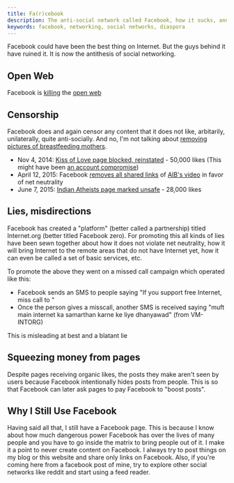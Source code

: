 ```yaml
---
title: Fa(r)cebook
description: The anti-social network called Facebook, how it sucks, and why?
keywords: facebook, networking, social networks, diaspora
---
```

Facebook could have been the best thing on Internet. But the guys behind it have ruined it. It is now the antithesis of social networking.

## Open Web ##
Facebook is [killing](https://medium.com/matter/the-web-we-have-to-save-2eb1fe15a426) the [open web](/open-web/)

## Censorship ##
Facebook does and again censor any content that it does not like, arbitarily, unilaterally, quite anti-socially. And no, I'm not talking about [removing pictures of breastfeeding mothers](http://www.theguardian.com/technology/2012/feb/21/facebook-nudity-violence-censorship-guidelines).

* Nov 4, 2014: [Kiss of Love page blocked, reinstated](http://www.thehindu.com/news/national/kerala/kiss-of-love-page-blocked-reinstated/article6561544.ece) - 50,000 likes (This might have been [an account compromise](http://www.thehindu.com/news/cities/Kochi/kiss-of-love-facebook-page-accounts-hacked/article6560728.ece))
* April 12, 2015: Facebook [removes all shared links](https://twitter.com/nixxin/status/587168394354360320) of [AIB's video](https://www.youtube.com/watch?v=mfY1NKrzqi0) in favor of net neutrality
* June 7, 2015: [Indian Atheists page marked unsafe](http://www.thehindu.com/news/cities/chennai/facebook-clips-wings-of-indian-atheists-page/article7290533.ece) - 28,000 likes

## Lies, misdirections ##
Facebook has created a "platform" (better called a partnership) titled Internet.org (better titled Facebook zero). For promoting this all kinds of lies have been sewn together about how it does not violate net neutrality, how it will bring Internet to the remote areas that do not have Internet yet, how it can even be called a set of basic services, etc.

To promote the above they went on a missed call campaign which operated like this:

* Facebook sends an SMS to people saying "If you support free Internet, miss call to <number>"
* Once the person gives a misscall, another SMS is received saying "muft main internet ka samarthan karne ke liye dhanyawad" (from VM-INTORG)

This is misleading at best and a blatant lie

## Squeezing money from pages ##
Despite pages receiving organic likes, the posts they make aren't seen by users because Facebook intentionally hides posts from people. This is so that Facebook can later ask pages to pay Facebook to "boost posts".

## Why I Still Use Facebook ##
Having said all that, I still have a Facebook page. This is because I know about how much dangerous power Facebook has over the lives of many people and you have to go inside the matrix to bring people out of it. I make it a point to never create content on Facebook. I always try to post things on my blog or this website and share only links on Facebook. Also, if you're coming here from a facebook post of mine, try to explore other social networks like reddit and start using a feed reader.
